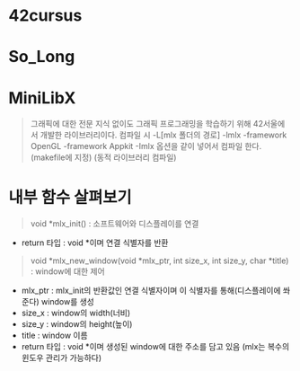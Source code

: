 # 42cursus

# So_Long

# MiniLibX
>  그래픽에 대한 전문 지식 없이도 그래픽 프로그래밍을 학습하기 위해 42서울에서 개발한 라이브러리이다.
>  컴파일 시 -L[mlx 폴더의 경로] -lmlx -framework OpenGL -framework Appkit -Imlx 옵션을 같이 넣어서 컴파일 한다. (makefile에 지정) (동적 라이브러리 컴파일)

# 내부 함수 살펴보기
> void *mlx_init() : 소프트웨어와 디스플레이를 연결
  * return 타입 : void *이며 연결 식별자를 반환
> void *mlx_new_window(void *mlx_ptr, int size_x, int size_y, char *title) : window에 대한 제어
  * mlx_ptr : mlx_init의 반환값인 연결 식별자이며 이 식별자를 통해(디스플레이에 쏴준다) window를 생성
  * size_x : window의 width(너비)
  * size_y : window의 height(높이)
  * title : window 이름
  * return 타입 : void *이며 생성된 window에 대한 주소를 담고 있음 (mlx는 복수의 윈도우 관리가 가능하다)
